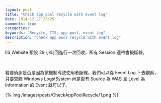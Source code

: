 ```yaml
---
layout: post
title: "Check app pool recycle with event log"
date: 2014-12-27 23:25
comments: true
categories: 
keywords: "Recycle, IIS, app pool, event log"
description: "Check app pool recycle with event log"
---
```


IIS Website 預設 29 小時回進行一次回收，所有 Session 連帶會被斷線。  

<!-- More -->

<br/>

若要偵測是否是因為該機制導致使用者斷線，我們可以從 Event Log 下去觀察，只要查閱 Windows Logs\System 內是否有 Source 為 WAS 且 Level 為 Information 的 Event 就可以了。 

{% img /images/posts/CheckAppPoolRecycle/1.png %}

